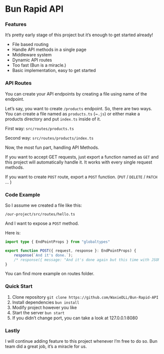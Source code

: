 # Bun Rapid API

### Features

It’s pretty early stage of this project but it’s  enough to get started already!

- File based routing
- Handle API methods in a single page
- Middleware system
- Dynamic API routes
- Too fast (Bun is a miracle.)
- Basic implementation, easy to get started

### API Routes

You can create your API endpoints by creating a file using name of the endpoint.

Let’s say, you want to create  `/products` endpoint. So, there are two ways. You can create a file named as `products.ts` (~`.js`) or either make a products directory and put `index.ts` inside of it.

First way: `src/routes/products.ts`

Second way: `src/routes/products/index.ts`

Now, the most fun part, handling API Methods.

If you want to accept GET requests, just export a function named as `GET` and this project will automatically handle it. It works with every single request methods.

If you want to create `POST` route, export a `POST` function. (`PUT` / `DELETE` / `PATCH` … )

### Code Example

So I assume we created a file like this:

`/our-project/src/routes/hello.ts`

And I want to expose a `POST` method.

Here is:

```ts
import type { EndPointProps } from "globaltypes"

export function POST({ request, response }: EndPointProps) {
    response(`And it's done.`);
	/* response({ message: "And it's done again but this time with JSON response 🤷🏻‍♂️" }); */
}
```

You can find more example on routes folder.

### Quick Start

1. Clone repository
```git clone https://github.com/WaxieDLL/Bun-Rapid-API```
2. Install dependencies
```bun install ```
3. Modify project however you like
4. Start the server
```bun start ```
5. If you didn’t change port, you can take a look at 127.0.0.1:8080

### Lastly

I will continue adding feature to this project whenever I’m free to do so.
Bun team did a great job, it’s a miracle for us.